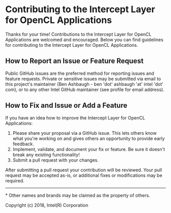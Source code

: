 # Contributing to the Intercept Layer for OpenCL Applications

Thanks for your time! Contributions to the Intercept Layer for OpenCL
Applications are welcomed and encouraged.  Below you can find guidelines 
for contributing to the Intercept Layer for OpenCL Applications.

## How to Report an Issue or Feature Request

Public GitHub issues are the preferred method for reporting issues and feature 
requests.  Private or sensitive issues may be submitted via email to 
this project's maintainer (Ben Ashbaugh - ben 'dot' ashbaugh 'at' intel 'dot' 
com), or to any other Intel GitHub maintainer (see profile for email address).

## How to Fix and Issue or Add a Feature

If you have an idea how to improve the Intercept Layer for OpenCL Applications:

1. Please share your proposal via a GitHub issue.  This lets others know what
   you're working on and gives others an opportunity to provide early feedback.
1. Implement, validate, and document your fix or feature.  Be sure it doesn't 
   break any existing functionality!
1. Submit a pull request with your changes.

After submitting a pull request your contribution will be reviewed.  Your pull 
request may be accepted as-is, or additional fixes or modifications may be 
required.

---

\* Other names and brands may be claimed as the property of others.

Copyright (c) 2018, Intel(R) Corporation
